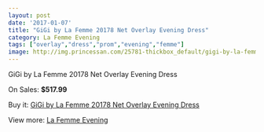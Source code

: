 ```yaml
---
layout: post
date: '2017-01-07'
title: "GiGi by La Femme 20178 Net Overlay Evening Dress"
category: La Femme Evening
tags: ["overlay","dress","prom","evening","femme"]
image: http://img.princessan.com/25781-thickbox_default/gigi-by-la-femme-20178-net-overlay-evening-dress.jpg
---
```

GiGi by La Femme 20178 Net Overlay Evening Dress

On Sales: **$517.99**
<a href="https://www.princessan.com/en/la-femme-evening/11845-gigi-by-la-femme-20178-net-overlay-evening-dress.html"><amp-img layout="responsive" width="600" height="600" src="//img.princessan.com/25781-thickbox_default/gigi-by-la-femme-20178-net-overlay-evening-dress.jpg" alt="GiGi by La Femme 20178 Net Overlay Evening Dress 0" /></a>

Buy it: [GiGi by La Femme 20178 Net Overlay Evening Dress](https://www.princessan.com/en/la-femme-evening/11845-gigi-by-la-femme-20178-net-overlay-evening-dress.html "GiGi by La Femme 20178 Net Overlay Evening Dress")

View more: [La Femme Evening](https://www.princessan.com/en/29-la-femme-evening "La Femme Evening")